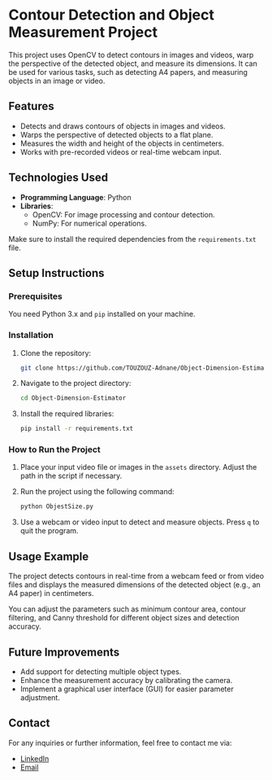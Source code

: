 # Contour Detection and Object Measurement Project

This project uses OpenCV to detect contours in images and videos, warp the perspective of the detected object, and measure its dimensions. It can be used for various tasks, such as detecting A4 papers, and measuring objects in an image or video.

## Features

- Detects and draws contours of objects in images and videos.
- Warps the perspective of detected objects to a flat plane.
- Measures the width and height of the objects in centimeters.
- Works with pre-recorded videos or real-time webcam input.

## Technologies Used

- **Programming Language**: Python
- **Libraries**:
  - OpenCV: For image processing and contour detection.
  - NumPy: For numerical operations.
  
Make sure to install the required dependencies from the `requirements.txt` file.

## Setup Instructions

### Prerequisites

You need Python 3.x and `pip` installed on your machine.

### Installation

1. Clone the repository:
    ```bash
    git clone https://github.com/TOUZOUZ-Adnane/Object-Dimension-Estimator.git
    ```
   
2. Navigate to the project directory:
    ```bash
    cd Object-Dimension-Estimator
    ```

3. Install the required libraries:
    ```bash
    pip install -r requirements.txt
    ```

### How to Run the Project

1. Place your input video file or images in the `assets` directory. Adjust the path in the script if necessary.

2. Run the project using the following command:
    ```bash
    python ObjestSize.py
    ```

3. Use a webcam or video input to detect and measure objects. Press `q` to quit the program.

## Usage Example

The project detects contours in real-time from a webcam feed or from video files and displays the measured dimensions of the detected object (e.g., an A4 paper) in centimeters.

You can adjust the parameters such as minimum contour area, contour filtering, and Canny threshold for different object sizes and detection accuracy.

## Future Improvements

- Add support for detecting multiple object types.
- Enhance the measurement accuracy by calibrating the camera.
- Implement a graphical user interface (GUI) for easier parameter adjustment.

## Contact

For any inquiries or further information, feel free to contact me via:
- [LinkedIn](https://www.linkedin.com/in/adnane-touzouz/)
- [Email](mailto:adnane.touzouz.ta@gmail.com)

